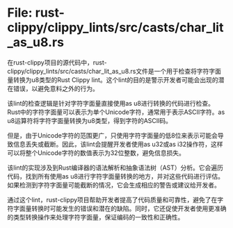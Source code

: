 # File: rust-clippy/clippy_lints/src/casts/char_lit_as_u8.rs

在rust-clippy项目的源代码中，rust-clippy/clippy_lints/src/casts/char_lit_as_u8.rs文件是一个用于检查将字符字面量转换为u8类型的Rust Clippy lint。这个lint的目的是警示开发者可能会出现的潜在错误，以避免意料之外的行为。

该lint的检查逻辑是针对字符字面量直接使用as u8进行转换的代码进行检查。Rust中的字符字面量可以表示为单个Unicode字符，通常用于表示ASCII字符。as u8运算符将字符字面量转换为u8类型，得到字符的ASCII码。

但是，由于Unicode字符的范围更广，只使用字符字面量的低8位来表示可能会导致信息丢失或截断。因此，该lint会提醒开发者使用as u32或as i32操作符，这样可以将整个Unicode字符的数值表示为32位整数，避免信息损失。

该lint的实现涉及到Rust编译器的语法解析和抽象语法树（AST）分析。它会遍历代码，找到所有使用as u8进行字符字面量转换的地方，并对这些代码进行评估。如果检测到字符字面量可能截断的情况，它会生成相应的警告或建议给开发者。

通过这个lint，rust-clippy项目帮助开发者提高了代码质量和可靠性，避免了在字符字面量转换时可能发生的错误和潜在的缺陷。同时，它还促使开发者使用更准确的类型转换操作来处理字符字面量，保证编码的一致性和正确性。

